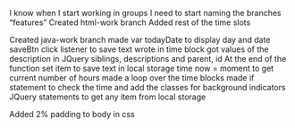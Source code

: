 
I know when I start working in groups I need to start naming the branches “features”
Created html-work branch
Added rest of the time slots

Created java-work branch
	made var todayDate to display day and date
	saveBtn click listener to save text wrote in time block
	got values of the description in JQuery siblings, descriptions and parent, id
	At the end of the function set item to save text in local storage
	time now = moment to get current number of hours
	made a loop over the time blocks
	made if statement to check the time and add the classes for background indicators
	JQuery statements to get any item from local storage

Added 2% padding to body in css 



